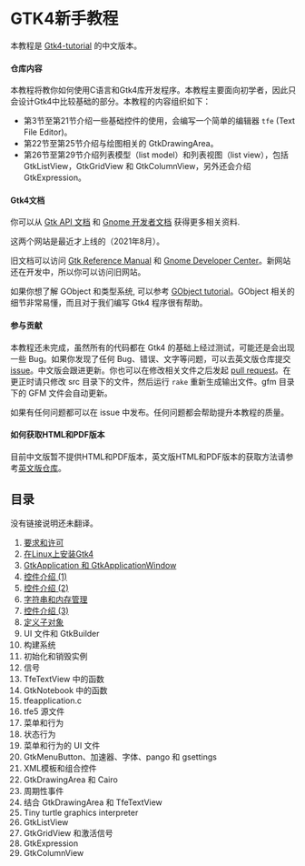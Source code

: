 # GTK4新手教程

本教程是 [Gtk4-tutorial](https://github.com/ToshioCP/Gtk4-tutorial) 的中文版本。

#### 仓库内容

本教程将教你如何使用C语言和Gtk4库开发程序。本教程主要面向初学者，因此只会设计Gtk4中比较基础的部分。本教程的内容组织如下：

- 第3节至第21节介绍一些基础控件的使用，会编写一个简单的编辑器 `tfe` (Text File Editor)。
- 第22节至第25节介绍与绘图相关的 GtkDrawingArea。
- 第26节至第29节介绍列表模型（list model）和列表视图（list view），包括 GtkListView，GtkGridView 和 GtkColumnView，另外还会介绍 GtkExpression。

#### Gtk4文档

你可以从 [Gtk API 文档](https://docs.gtk.org/gtk4/index.html) 和 [Gnome 开发者文档](https://developer.gnome.org/) 获得更多相关资料.

这两个网站是最近才上线的（2021年8月）。

旧文档可以访问 [Gtk Reference Manual](https://developer-old.gnome.org/gtk4/stable/) 和 [Gnome Developer Center](https://developer-old.gnome.org/)。新网站还在开发中，所以你可以访问旧网站。

如果你想了解 GObject 和类型系统, 可以参考 [GObject tutorial](https://github.com/ToshioCP/Gobject-tutorial)。GObject 相关的细节非常易懂，而且对于我们编写 Gtk4 程序很有帮助。

#### 参与贡献

本教程还未完成，虽然所有的代码都在 Gtk4 的基础上经过测试，可能还是会出现一些 Bug。如果你发现了任何 Bug、错误、文字等问题，可以去英文版仓库提交 [issue](https://github.com/ToshioCP/Gtk4-tutorial/issues)。中文版会跟进更新。你也可以在修改相关文件之后发起 [pull request](https://github.com/ToshioCP/Gtk4-tutorial/pulls)。在更正时请只修改 src 目录下的文件，然后运行 `rake` 重新生成输出文件。gfm 目录下的 GFM 文件会自动更新。

如果有任何问题都可以在 issue 中发布。任何问题都会帮助提升本教程的质量。

#### 如何获取HTML和PDF版本

目前中文版暂不提供HTML和PDF版本，英文版HTML和PDF版本的获取方法请参考[英文版仓库](https://github.com/ToshioCP/Gtk4-tutorial)。

## 目录

没有链接说明还未翻译。

1. [要求和许可](src/sec01.md)
2. [在Linux上安装Gtk4](src/sec02.md)
3. [GtkApplication 和 GtkApplicationWindow](src/sec03.md)
4. [控件介绍 (1)](src/sec04.md)
5. [控件介绍 (2)](src/sec05.md)
6. [字符串和内存管理](src/sec06.md)
7. [控件介绍 (3)](src/sec07.md)
8. [定义子对象](src/sec08.md)
9. UI 文件和 GtkBuilder
10. 构建系统
11. 初始化和销毁实例
12. 信号
13. TfeTextView 中的函数
14. GtkNotebook 中的函数
15. tfeapplication.c
16. tfe5 源文件
17. 菜单和行为
18. 状态行为
19. 菜单和行为的 UI 文件
20. GtkMenuButton、加速器、字体、pango 和 gsettings
21. XML模板和组合控件
22. GtkDrawingArea 和 Cairo
23. 周期性事件
24. 结合 GtkDrawingArea 和 TfeTextView
25. Tiny turtle graphics interpreter
26. GtkListView
27. GtkGridView 和激活信号
28. GtkExpression
29. GtkColumnView
